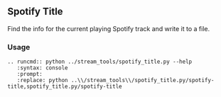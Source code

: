 ## Spotify Title

Find the info for the current playing Spotify track and write it to a file.

### Usage

```eval_rst
.. runcmd:: python ../stream_tools/spotify_title.py --help
   :syntax: console
   :prompt:
   :replace: python ..\\/stream_tools\\/spotify_title.py/spotify-title,spotify_title.py/spotify-title
```
